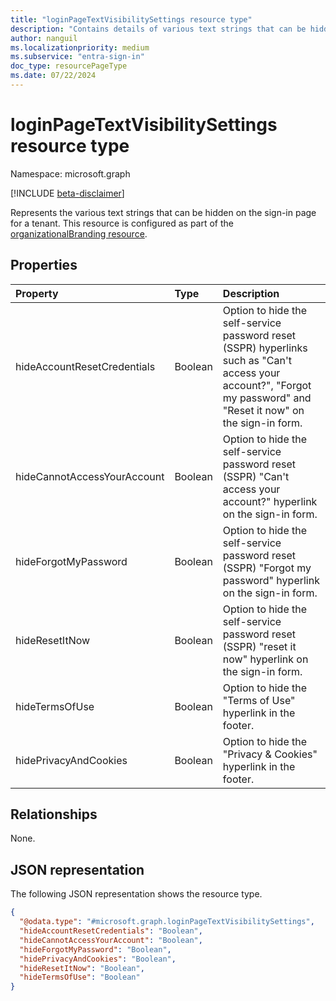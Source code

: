 ```yaml
---
title: "loginPageTextVisibilitySettings resource type"
description: "Contains details of various text strings that can be hidden on the sign-in page for a tenant."
author: nanguil
ms.localizationpriority: medium
ms.subservice: "entra-sign-in"
doc_type: resourcePageType
ms.date: 07/22/2024
---
```


# loginPageTextVisibilitySettings resource type

Namespace: microsoft.graph

[!INCLUDE [beta-disclaimer](../../includes/beta-disclaimer.md)]

Represents the various text strings that can be hidden on the sign-in page for a tenant. This resource is configured as part of the [organizationalBranding resource](../resources/organizationalbranding.md).

## Properties

|Property|Type|Description|
|:---|:---|:---|
| hideAccountResetCredentials | Boolean | Option to hide the self-service password reset (SSPR) hyperlinks such as "Can't access your account?", "Forgot my password" and "Reset it now" on the sign-in form. |
| hideCannotAccessYourAccount | Boolean | Option to hide the self-service password reset (SSPR) "Can't access your account?" hyperlink on the sign-in form. |
| hideForgotMyPassword | Boolean | Option to hide the self-service password reset (SSPR) "Forgot my password" hyperlink on the sign-in form. |
| hideResetItNow | Boolean | Option to hide the self-service password reset (SSPR) "reset it now" hyperlink on the sign-in form. |
| hideTermsOfUse | Boolean | Option to hide the "Terms of Use" hyperlink in the footer. |
| hidePrivacyAndCookies | Boolean | Option to hide the "Privacy & Cookies" hyperlink in the footer. |

## Relationships
None.

## JSON representation
The following JSON representation shows the resource type.
<!-- {
  "blockType": "resource",
  "@odata.type": "microsoft.graph.loginPageTextVisibilitySettings"
}
-->
``` json
{
  "@odata.type": "#microsoft.graph.loginPageTextVisibilitySettings",
  "hideAccountResetCredentials": "Boolean",
  "hideCannotAccessYourAccount": "Boolean",
  "hideForgotMyPassword": "Boolean",
  "hidePrivacyAndCookies": "Boolean",
  "hideResetItNow": "Boolean",
  "hideTermsOfUse": "Boolean"
}
```
